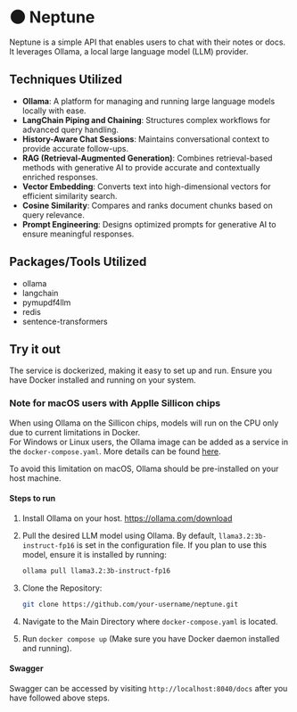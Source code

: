 # 🌑 Neptune

Neptune is a simple API that enables users to chat with their notes or docs. It leverages Ollama, a local large language model (LLM) provider.

## Techniques Utilized

- **Ollama**: A platform for managing and running large language models locally with ease.
- **LangChain Piping and Chaining**: Structures complex workflows for advanced query handling.
- **History-Aware Chat Sessions**: Maintains conversational context to provide accurate follow-ups.
- **RAG (Retrieval-Augmented Generation)**: Combines retrieval-based methods with generative AI to provide accurate and contextually enriched responses.
- **Vector Embedding**: Converts text into high-dimensional vectors for efficient similarity search.
- **Cosine Similarity**: Compares and ranks document chunks based on query relevance.
- **Prompt Engineering**: Designs optimized prompts for generative AI to ensure meaningful responses.


## Packages/Tools Utilized

- ollama
- langchain 
- pymupdf4llm
- redis
- sentence-transformers 

##  Try it out

The service is dockerized, making it easy to set up and run. Ensure you have Docker installed and running on your system.

###  Note for macOS users with Applle Sillicon chips

When using Ollama on the Sillicon chips, models will run on the CPU only due to current limitations in Docker.  
For Windows or Linux users, the Ollama image can be added as a service in the `docker-compose.yaml`. More details can be found [here](https://github.com/ollama/ollama/issues/3849#issuecomment-2075359242).

To avoid this limitation on macOS, Ollama should be pre-installed on your host machine.


#### Steps to run

1. Install Ollama on your host. https://ollama.com/download
2. Pull the desired LLM model using Ollama. By default, `llama3.2:3b-instruct-fp16` is set in the configuration file. If you plan to use this model, ensure it is installed by running:  
   ```bash
   ollama pull llama3.2:3b-instruct-fp16
   ```

3. Clone the Repository:
   ```bash
   git clone https://github.com/your-username/neptune.git
   ```
4. Navigate to the Main Directory where `docker-compose.yaml` is located.
5. Run `docker compose up` (Make sure you have Docker daemon installed and running).



#### Swagger
Swagger can be accessed by visiting `http://localhost:8040/docs` after you have followed above steps. 

